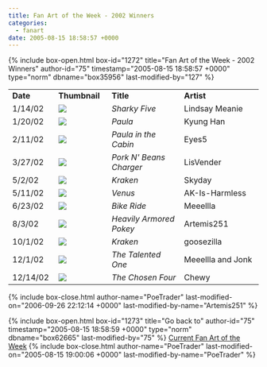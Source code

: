 ```yaml
---
title: Fan Art of the Week - 2002 Winners
categories:
  - fanart
date: 2005-08-15 18:58:57 +0000
---
```

{% include box-open.html box-id="1272" title="Fan Art of the Week - 2002 Winners" author-id="75" timestamp="2005-08-15 18:58:57 +0000" type="norm" dbname="box35956" last-modified-by="127" %}
<table border="0">

<tr>
<td width="80"><b>Date</b></td>
<td width="100"><b>Thumbnail</b></td>
<td width="200"><b>Title</b></td>
<td width="200"><b>Artist</b></td>
</tr>

<tr>
<td width="80">1/14/02</td>
<td width="100"><a href="http://starmen.net/vote/vote.php?id=9334"><img src="http - //starmen.net/files/0000/2476/sharkyfive.JPG.thumb.gif" border="0"/></a></td>
<td width="200"><i>Sharky Five</i></td>
<td width="200">Lindsay Meanie</td>
</tr>

<tr>
<td width="80">1/20/02</td>
<td width="100"><a href="http://starmen.net/vote/vote.php?id=9328"><img src="http - //starmen.net/files/0000/2470/paula.jpg.thumb.gif" border="0"/></a></td>
<td width="200"><i>Paula</i></td>
<td width="200">Kyung Han</td>
</tr>

<tr>
<td width="80">2/11/02</td>
<td width="100"><a href="http://starmen.net/vote/vote.php?id=1075"><img src="http - //starmen.net/files/0000/0433/cabin.JPG.thumb.gif" border="0"/></a></td>
<td width="200"><i>Paula in the Cabin</i></td>
<td width="200">Eyes5</td>
</tr>

<tr>
<td width="80">3/27/02</td>
<td width="100"><a href="http://starmen.net/vote/vote.php?id=9413"><img src="http - //starmen.net/files/0000/24c5/butamaskcharge.jpg.thumb.gif" border="0"/></a></td>
<td width="200"><i>Pork N' Beans Charger</i></td>
<td width="200">LisVender</td>
</tr>

<tr>
<td width="80">5/2/02</td>
<td width="100"><a href="http://starmen.net/vote/vote.php?id=2929"><img src="http - //starmen.net/files/0000/0b71/kraken.jpg.thumb.gif" border="0"/></a></td>
<td width="200"><i>Kraken</i></td>
<td width="200">Skyday</td>
</tr>

<tr>
<td width="80">5/11/02</td>
<td width="100"><a href="http://starmen.net/vote/vote.php?id=451"><img src="http - //starmen.net/files/0000/01c3/Venus.JPG.thumb.gif" border="0"/></a></td>
<td width="200"><i>Venus</i></td>
<td width="200">AK-Is-Harmless</td>
</tr>

<tr>
<td width="80">6/23/02</td>
<td width="100"><a href="http://starmen.net/vote/vote.php?id=9728"><img src="http - //starmen.net/files/0000/2600/Bikeride.jpg.thumb.gif" border="0"/></a></td>
<td width="200"><i>Bike Ride</i></td>
<td width="200">Meeellla</td>
</tr>

<tr>
<td width="80">8/3/02</td>
<td width="100"><a href="http://starmen.net/vote/vote.php?id=505"><img src="http - //starmen.net/files/0000/01f9/hapokey.jpg.thumb.gif" border="0"/></a></td>
<td width="200"><i>Heavily Armored Pokey</i></td>
<td width="200">Artemis251</td>
</tr>

<tr>
<td width="80">10/1/02</td>
<td width="100"><a href="http://starmen.net/vote/vote.php?id=9608"><img src="http - //starmen.net/files/0000/2588/krakenkh.jpg.thumb.gif" border="0"/></a></td>
<td width="200"><i>Kraken</i></td>
<td width="200">goosezilla</td>
</tr>

<tr>
<td width="80">12/1/02</td>
<td width="100"><a href="http://starmen.net/vote/vote.php?id=9723"><img src="http - //starmen.net/files/0000/25fb/ness2.jpg.thumb.gif" border="0"/></a></td>
<td width="200"><i>The Talented One</i></td>
<td width="200">Meeellla and Jonk</td>
</tr>

<tr>
<td width="80">12/14/02</td>
<td width="100"><a href="http://starmen.net/vote/vote.php?id=617"><img src="http - //starmen.net/files/0000/0269/groupcolored.jpg.thumb.gif" border="0"/></a></td>
<td width="200"><i>The Chosen Four</i></td>
<td width="200">Chewy</td>
</tr>

</table>
{% include box-close.html author-name="PoeTrader" last-modified-on="2006-09-26 22:12:14 +0000" last-modified-by-name="Artemis251" %}

{% include box-open.html box-id="1273" title="Go back to" author-id="75" timestamp="2005-08-15 18:58:59 +0000" type="norm" dbname="box62665" last-modified-by="75" %}
<a href="http://starmen.net/fanart/fotw/">Current Fan Art of the Week</a>
{% include box-close.html author-name="PoeTrader" last-modified-on="2005-08-15 19:00:06 +0000" last-modified-by-name="PoeTrader" %}
